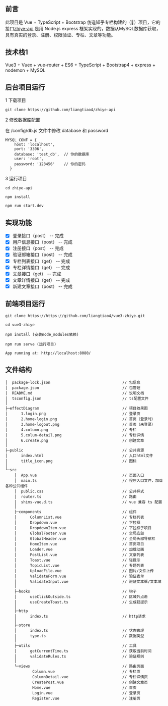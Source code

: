 ## 前言

此项目是 Vue + TypeScript + Bootstrap 仿造知乎专栏构建的（🤖）项目，它的接口[zhiye-api](https://github.com/liangtiao4/zhiye-api.git) 是用 Node.js express 框架实现的，数据从MySQL数据库获取，具有真实的登录、注册、权限验证、专栏、文章等功能。

## 技术栈1

Vue3 + Vuex + vue-router + ES6  + TypeScript + Bootstrap4 + express + nodemon + MySQL

## 后台项目运行

1 下载项目

```
git clone https://github.com/liangtiao4/zhiye-api
```

2 修改数据库配置

在 /config/db.js 文件中修改 database 和 password

```
MYSQL_CONF = {
    host: 'localhost',
    port: '3306',
    database: 'test_db',  // 你的数据库
    user: 'root',
    password: '123456'    // 你的密码
  }
```

3 运行项目

```
cd zhiye-api

npm install

npm run start.dev
```

## 实现功能

- [x] 登录接口（post） -- 完成
- [x] 用户信息接口（post） -- 完成
- [x] 注册接口（post） -- 完成
- [x] 验证邮箱接口（post） -- 完成
- [x] 专栏列表接口（get） -- 完成
- [x] 专栏详情接口（get） -- 完成
- [x] 文章接口（get） -- 完成
- [x] 文章详情接口（get） -- 完成
- [x] 新建文章接口（post） -- 完成

## 前端项目运行


```
git clone https://https://github.com/liangtiao4/vue3-zhiye.git

cd vue3-zhiye

npm install (安装node_modules依赖)

npm run serve (运行项目)

App running at: http://localhost:8080/
```



## 文件结构 

```
│  package-lock.json								// 包信息
│  package.json								        // 包管理
│  README.md							        	// 说明文档
│  tsconfig.json								    // ts配置文件
│
├─effectDiagram										// 项目效果图
│      1.login.png									// 登录页
│      2.home-login.png								// 首页（登录时）
│      3.home-logout.png							// 首页（未登录）
│      4.column.png									// 专栏
│      5.colum-detail.png							// 专栏详情
│      6.create.png									// 创建文章
│
├─public											// 公共资源
│      index.html									// 入口html文件
│      title_icon.png								// 图标
│
└─src
    │  App.vue										// 页面入口
    │  main.ts										// 程序入口文件，加载各种公共组件
    │  public.css									// 公共样式
    │  router.ts								    // 路由
    │  shims-vue.d.ts								// vue 兼容 ts 配置
    │
    ├─components									// 组件
    │      ColumnList.vue							// 专栏列表
    │      Dropdown.vue								// 下拉框
    │      DropdownItem.vue							// 下拉框子项目
    │      GlobalFooter.vue							// 全局底部
    │      GlobalHeader.vue							// 全局头部导航栏
    │      HomeItem.vue								// 首页项目
    │      Loader.vue								// 加载动画
    │      PostList.vue								// 文章列表
    │      Toast.vue								// 轻提示
    │      TopicList.vue							// 专题列表
    │      UploadFile.vue							// 图片/文件上传
    │      ValidateForm.vue							// 验证表单
    │      ValidateInput.vue						// 验证文本框/文本域
    │
    ├─hooks											// 钩子
    │      useClickOutside.ts						// 区域外点击
    │      useCreateToast.ts						// 生成轻提示
    │
    ├─http
    │      index.ts									// http请求
    │
    ├─store
    │      index.ts									// 状态管理
    │      type.ts									// 数据类型
    │
    ├─utils											// 工具
    │      getCurrentTime.ts					    // 获取当前时间
    │      validateRules.ts                      	// 验证规则
    │
    └─views											// 路由页面
            Column.vue								// 专栏页
            ColumnDetail.vue						// 专栏详情页
            CreatePost.vue							// 创建文章页
            Home.vue								// 首页
            Login.vue								// 登录页
            Register.vue							// 注册页
```
